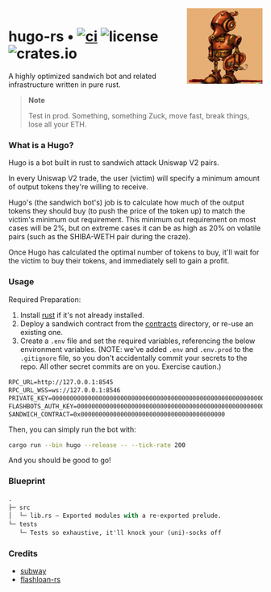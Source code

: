 <img align="right" width="150" height="150" top="100" src="./assets/hugo.png">

# hugo-rs • [![ci](https://github.com/abigger87/subway-rs/actions/workflows/ci.yaml/badge.svg)](https://github.com/abigger87/subway-rs/actions/workflows/ci.yaml) ![license](https://img.shields.io/badge/License-MIT-green.svg?label=license) ![crates.io](https://img.shields.io/crates/v/hugo-rs)


A highly optimized sandwich bot and related infrastructure written in pure rust.


> **Note**
>
> Test in prod. Something, something Zuck, move fast, break things, lose all your ETH.


### What is a Hugo?

Hugo is a bot built in rust to sandwich attack Uniswap V2 pairs.

In every Uniswap V2 trade, the user (victim) will specify a minimum amount of output tokens they're willing to receive.

Hugo's (the sandwich bot's) job is to calculate how much of the output tokens they should buy (to push the price of the token up) to match the victim's minimum out requirement. This minimum out requirement on most cases will be 2%, but on extreme cases it can be as high as 20% on volatile pairs (such as the SHIBA-WETH pair during the craze).

Once Hugo has calculated the optimal number of tokens to buy, it'll wait for the victim to buy their tokens, and immediately sell to gain a profit.


### Usage

Required Preparation:

1. Install [rust](https://www.rust-lang.org/tools/install) if it's not already installed.
2. Deploy a sandwich contract from the [contracts](../contracts/) directory, or re-use an existing one.
3. Create a `.env` file and set the required variables, referencing the below environment variables. (NOTE: we've added `.env` and `.env.prod` to the `.gitignore` file, so you don't accidentally commit your secrets to the repo. All other secret commits are on you. Exercise caution.)

```ignore
RPC_URL=http://127.0.0.1:8545
RPC_URL_WSS=ws://127.0.0.1:8546
PRIVATE_KEY=0000000000000000000000000000000000000000000000000000000000000001
FLASHBOTS_AUTH_KEY=0000000000000000000000000000000000000000000000000000000000000002
SANDWICH_CONTRACT=0x0000000000000000000000000000000000000000
```

Then, you can simply run the bot with:

```bash
cargo run --bin hugo --release -- --tick-rate 200
```

And you should be good to go!


### Blueprint

```ml
.
├─ src
│  └─ lib.rs — Exported modules with a re-exported prelude.
└─ tests
   └─ Tests so exhaustive, it'll knock your (uni)-socks off
```


### Credits

- [subway](https://github.com/libevm/subway)
- [flashloan-rs](https://github.com/whitenois3/flashloan-rs)
